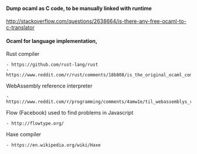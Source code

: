 

#### Dump ocaml as C code, to be manually linked with runtime

http://stackoverflow.com/questions/2638664/is-there-any-free-ocaml-to-c-translator



#### Ocaml for language implementation,

  Rust compiler

    - https://github.com/rust-lang/rust
    - https://www.reddit.com/r/rust/comments/18b808/is_the_original_ocaml_compiler_still_available/

  WebAssembly reference interpreter

    - https://www.reddit.com/r/programming/comments/4amw1e/til_webassemblys_reference_interpreter_is_written/

  Flow (Facebook) used to find problems in Javascript

    - http://flowtype.org/

  Haxe compiler

    - https://en.wikipedia.org/wiki/Haxe


